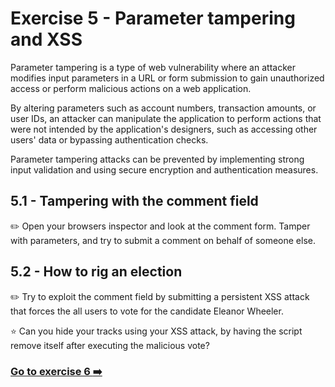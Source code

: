 # Exercise 5 - Parameter tampering and XSS

Parameter tampering is a type of web vulnerability where an attacker modifies input parameters in a URL or form submission to gain unauthorized access or perform malicious actions on a web application. 

By altering parameters such as account numbers, transaction amounts, or user IDs, an attacker can manipulate the application to perform actions that were not intended by the application's designers, such as accessing other users' data or bypassing authentication checks.

Parameter tampering attacks can be prevented by implementing strong input validation and using secure encryption and authentication measures.

## 5.1 - Tampering with the comment field

:pencil2: Open your browsers inspector and look at the comment form. Tamper with parameters, and try to submit a comment on behalf of someone else.

## 5.2 - How to rig an election

:pencil2: Try to exploit the comment field by submitting a persistent XSS attack that forces the all users to vote for the candidate Eleanor Wheeler. 

:star: Can you hide your tracks using your XSS attack, by having the script remove itself after executing the malicious vote?

### [Go to exercise 6 :arrow_right:](../exercise-6/README.md)
